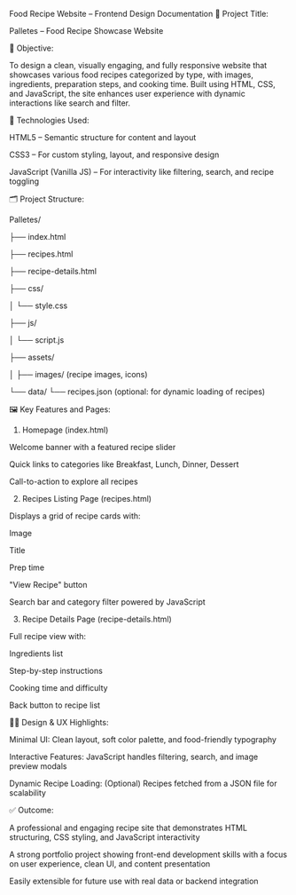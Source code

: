 Food Recipe Website – Frontend Design Documentation
📌 Project Title:

Palletes – Food Recipe Showcase Website

🎯 Objective:

To design a clean, visually engaging, and fully responsive website that showcases various food recipes categorized by type, with images, ingredients, preparation steps, and cooking time. Built using HTML, CSS, and JavaScript, the site enhances user experience with dynamic interactions like search and filter.

🧱 Technologies Used:

HTML5 – Semantic structure for content and layout

CSS3 – For custom styling, layout, and responsive design

JavaScript (Vanilla JS) – For interactivity like filtering, search, and recipe toggling

🗂️ Project Structure:

Palletes/


├── index.html

├── recipes.html

├── recipe-details.html

├── css/

│   └── style.css

├── js/

│   └── script.js

├── assets/

│   ├── images/ (recipe images, icons)

└── data/
    └── recipes.json (optional: for dynamic loading of recipes)

🖼️ Key Features and Pages:
1. Homepage (index.html)

Welcome banner with a featured recipe slider

Quick links to categories like Breakfast, Lunch, Dinner, Dessert

Call-to-action to explore all recipes

2. Recipes Listing Page (recipes.html)

Displays a grid of recipe cards with:

Image

Title

Prep time

"View Recipe" button

Search bar and category filter powered by JavaScript

3. Recipe Details Page (recipe-details.html)

Full recipe view with:

Ingredients list

Step-by-step instructions

Cooking time and difficulty

Back button to recipe list

🧑‍💻 Design & UX Highlights:



Minimal UI: Clean layout, soft color palette, and food-friendly typography

Interactive Features: JavaScript handles filtering, search, and image preview modals

Dynamic Recipe Loading: (Optional) Recipes fetched from a JSON file for scalability

✅ Outcome:

A professional and engaging recipe site that demonstrates HTML structuring, CSS styling, and JavaScript interactivity

A strong portfolio project showing front-end development skills with a focus on user experience, clean UI, and content presentation

Easily extensible for future use with real data or backend integration
